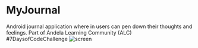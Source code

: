 # MyJournal
Android journal application where in users can pen down their thoughts and feelings. Part of Andela Learning Community (ALC) #7DaysofCodeChallenge
![screen](../master/screenshot/screen1.png)
